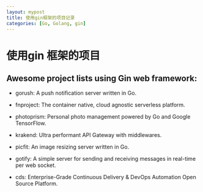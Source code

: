 ```yaml
---
layout: mypost
title: 使用gin框架的项目记录
categories: [Go, Golang, gin]
---
```


# 使用gin 框架的项目
## Awesome project lists using Gin web framework:
- gorush: A push notification server written in Go.

- fnproject: The container native, cloud agnostic serverless platform.

- photoprism: Personal photo management powered by Go and Google TensorFlow.

- krakend: Ultra performant API Gateway with middlewares.

- picfit: An image resizing server written in Go.

- gotify: A simple server for sending and receiving messages in real-time per web socket.

- cds: Enterprise-Grade Continuous Delivery & DevOps Automation Open Source Platform.
